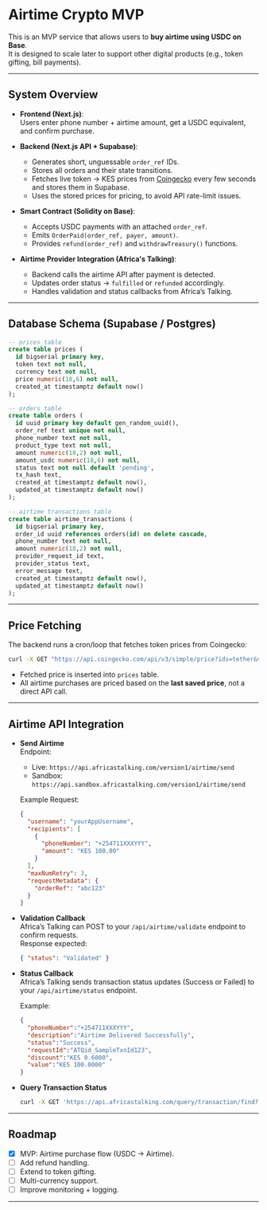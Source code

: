 # Airtime Crypto MVP

This is an MVP service that allows users to **buy airtime using USDC on Base**.  
It is designed to scale later to support other digital products (e.g., token gifting, bill payments).  

---

## System Overview  

- **Frontend (Next.js)**:  
  Users enter phone number + airtime amount, get a USDC equivalent, and confirm purchase.  

- **Backend (Next.js API + Supabase)**:  
  - Generates short, unguessable `order_ref` IDs.  
  - Stores all orders and their state transitions.  
  - Fetches live token → KES prices from [Coingecko](https://www.coingecko.com/) every few seconds and stores them in Supabase.  
  - Uses the stored prices for pricing, to avoid API rate-limit issues.  

- **Smart Contract (Solidity on Base)**:  
  - Accepts USDC payments with an attached `order_ref`.  
  - Emits `OrderPaid(order_ref, payer, amount)`.  
  - Provides `refund(order_ref)` and `withdrawTreasury()` functions.  

- **Airtime Provider Integration (Africa's Talking)**:  
  - Backend calls the airtime API after payment is detected.  
  - Updates order status → `fulfilled` or `refunded` accordingly.  
  - Handles validation and status callbacks from Africa’s Talking.  

---

## Database Schema (Supabase / Postgres)

```sql
-- prices table
create table prices (
  id bigserial primary key,
  token text not null,
  currency text not null,
  price numeric(18,6) not null,
  created_at timestamptz default now()
);

-- orders table
create table orders (
  id uuid primary key default gen_random_uuid(),
  order_ref text unique not null,
  phone_number text not null,
  product_type text not null,
  amount numeric(18,2) not null,
  amount_usdc numeric(18,6) not null,
  status text not null default 'pending',
  tx_hash text,
  created_at timestamptz default now(),
  updated_at timestamptz default now()
);

-- airtime transactions table
create table airtime_transactions (
  id bigserial primary key,
  order_id uuid references orders(id) on delete cascade,
  phone_number text not null,
  amount numeric(18,2) not null,
  provider_request_id text,
  provider_status text,
  error_message text,
  created_at timestamptz default now(),
  updated_at timestamptz default now()
);
```

---

## Price Fetching  

The backend runs a cron/loop that fetches token prices from Coingecko:  

```bash
curl -X GET "https://api.coingecko.com/api/v3/simple/price?ids=tether&vs_currencies=kes"   -H "accept: application/json"
```

- Fetched price is inserted into `prices` table.  
- All airtime purchases are priced based on the **last saved price**, not a direct API call.  

---

## Airtime API Integration  

- **Send Airtime**  
  Endpoint:  
  - Live: `https://api.africastalking.com/version1/airtime/send`  
  - Sandbox: `https://api.sandbox.africastalking.com/version1/airtime/send`  

  Example Request:  
  ```json
  {
    "username": "yourAppUsername",
    "recipients": [
      {
        "phoneNumber": "+254711XXXYYY",
        "amount": "KES 100.00"
      }
    ],
    "maxNumRetry": 3,
    "requestMetadata": {
      "orderRef": "abc123"
    }
  }
  ```

- **Validation Callback**  
  Africa’s Talking can POST to your `/api/airtime/validate` endpoint to confirm requests.  
  Response expected:  
  ```json
  { "status": "Validated" }
  ```

- **Status Callback**  
  Africa’s Talking sends transaction status updates (Success or Failed) to your `/api/airtime/status` endpoint.  

  Example:  
  ```json
  {
    "phoneNumber":"+254711XXXYYY",
    "description":"Airtime Delivered Successfully",
    "status":"Success",
    "requestId":"ATQid_SampleTxnId123",
    "discount":"KES 0.6000",
    "value":"KES 100.0000"
  }
  ```

- **Query Transaction Status**  
  ```bash
  curl -X GET 'https://api.africastalking.com/query/transaction/find?username=MyAppUserName&transactionId=ATQid_XXXV'     -H 'Accept: application/json'     -H 'Content-Type: application/json'     -H 'apiKey: MyAppAPIKey'
  ```

---

## Roadmap  

- [x] MVP: Airtime purchase flow (USDC → Airtime).  
- [ ] Add refund handling.  
- [ ] Extend to token gifting.  
- [ ] Multi-currency support.  
- [ ] Improve monitoring + logging.  

---